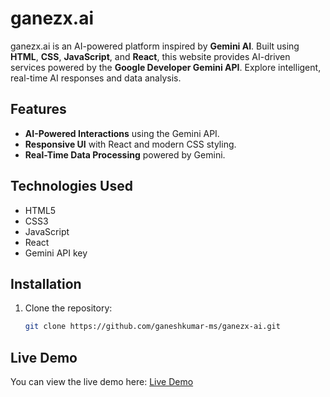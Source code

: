 # ganezx.ai

ganezx.ai is an AI-powered platform inspired by **Gemini AI**. Built using **HTML**, **CSS**, **JavaScript**, and **React**, this website provides AI-driven services powered by the **Google Developer Gemini API**. Explore intelligent, real-time AI responses and data analysis.

## Features
- **AI-Powered Interactions** using the Gemini API.
- **Responsive UI** with React and modern CSS styling.
- **Real-Time Data Processing** powered by Gemini.

## Technologies Used
- HTML5
- CSS3
- JavaScript
- React
- Gemini API key

## Installation

1. Clone the repository:
   ```bash
   git clone https://github.com/ganeshkumar-ms/ganezx-ai.git

 ## Live Demo

You can view the live demo here: [Live Demo](https://ganezx-ai.netlify.app/)

